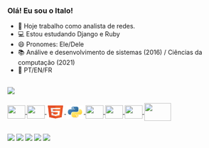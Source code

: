 ### Olá! Eu sou o Italo! 

- 🔭 Hoje trabalho como analista de redes. 
- 💻 Estou estudando Django e Ruby
- 😄 Pronomes: Ele/Dele <br>
- 📚 Análive e desenvolvimento de sistemas (2016) / Ciências da computação (2021)
- 📏 PT/EN/FR
 
##
<div align="centerleft">
  <a href="https://github.com/newitalo">
  <img height="180em" src="https://github-readme-stats.vercel.app/api?username=newitalo&show_icons=true&theme=dracula&include_all_commits=true&count_private=true"/>
    
  <!-- <img height="180em" src="https://github-readme-stats.vercel.app/api/top-langs/?username=newitalo&layout=compact&langs_count=7&theme=dark"/> -->

</div>
  
 
<div style="display: inline_block"><br>
   
 <img align="center" height="30" width="40" src="https://cdn.jsdelivr.net/gh/devicons/devicon/icons/photoshop/photoshop-line.svg">
 <img align="center" height="30" width="40" src="https://cdn.jsdelivr.net/gh/devicons/devicon/icons/c/c-line.svg">
 <img align="center" height="30" width="40" src="https://raw.githubusercontent.com/devicons/devicon/master/icons/html5/html5-original.svg">
 <img align="center" height="30" width="40" src="https://raw.githubusercontent.com/devicons/devicon/master/icons/python/python-original.svg">
 <img align="center" height="30" width="40" src="https://cdn.jsdelivr.net/gh/devicons/devicon/icons/pycharm/pycharm-original.svg">
 <img align="center" height="30" width="40" src="https://cdn.jsdelivr.net/gh/devicons/devicon/icons/ubuntu/ubuntu-plain.svg">
 <img align="center" height="30" width="40" src="https://cdn.jsdelivr.net/gh/devicons/devicon/icons/msdos/msdos-original.svg">
 <img align="center" height="40" width="60" src="https://cdn.jsdelivr.net/gh/devicons/devicon/icons/arduino/arduino-original.svg">
  
 </div>
  
  
##  
<div> 
  <a href = "mailto:newitalo20@gmail.com"><img src="https://img.shields.io/badge/-Gmail-%23333?style=for-the-badge&logo=gmail&logoColor=white" target="_blank"></a>
  <a href="https://www.linkedin.com/in/italo-matheus-969652220/" target="_blank"><img src="https://img.shields.io/badge/-LinkedIn-%230077B5?style=for-the-badge&logo=linkedin&logoColor=white" target="_blank"></a> 
  <a href="https://discord.gg/tUV8SC9CBZ" target="_blank"><img src="https://img.shields.io/badge/Discord-7289DA?style=for-the-badge&logo=discord&logoColor=white" target="_blank"></a>
   <a href="https://www.twitch.tv/xdthanatosx" target="_blank"><img src="https://img.shields.io/badge/Twitch-9146FF?style=for-the-badge&logo=twitch&logoColor=white" target="_blank"></a>  
    <a href="https://instagram.com/italomaya" target="_blank"><img src="https://img.shields.io/badge/-Instagram-%23E4405F?style=for-the-badge&logo=instagram&logoColor=white" target="_blank"></a>

  
  


  
  

  
  
  
  
